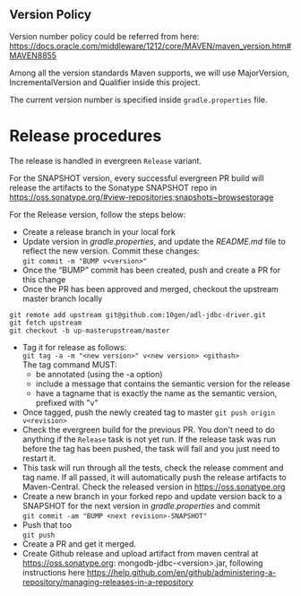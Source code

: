 ## Version Policy
Version number policy could be referred from here: https://docs.oracle.com/middleware/1212/core/MAVEN/maven_version.htm#MAVEN8855

Among all the version standards Maven supports, we will use MajorVersion, IncrementalVersion and Qualifier inside this project.

The current version number is specified inside `gradle.properties` file. 

# Release procedures
The release is handled in evergreen `Release` variant.  

For the SNAPSHOT version, every successful evergreen PR build will release the artifacts to the Sonatype SNAPSHOT repo in https://oss.sonatype.org/#view-repositories;snapshots~browsestorage

For the Release version, follow the steps below:
* Create a release branch in your local fork
* Update version in _gradle.properties_, and update the _README.md_ file to reflect the new version. Commit these changes:  
```git commit -m "BUMP v<version>"```
* Once the “BUMP” commit has been created, push and create a PR for this change
* Once the PR has been approved and merged, checkout the upstream master branch locally
```
git remote add upstream git@github.com:10gen/adl-jdbc-driver.git
git fetch upstream
git checkout -b up-masterupstream/master
```
* Tag it for release as follows:  
```git tag -a -m "<new version>" v<new version> <githash>```   
The tag command MUST:  
  * be annotated (using the -a option)  
  * include a message that contains the semantic version for the release  
  * have a tagname that is exactly the name as the semantic version, prefixed with "v"  
* Once tagged, push the newly created tag to master
```git push origin v<revision> ```
* Check the evergreen build for the previous PR. You don't need to do anything if the `Release` task is not yet run. If the release task was run before the tag has been pushed, the task will fail and you just need to restart it.
* This task will run through all the tests, check the release comment and tag name. If all passed, it will automatically push the release artifacts to Maven-Central. Check the released version in https://oss.sonatype.org 
* Create a new branch in your forked repo and update version back to a SNAPSHOT for the next version in _gradle.properties_ and commit  
```git commit -am "BUMP <next revision>-SNAPSHOT"```
* Push that too  
```git push```
* Create a PR and get it merged.
* Create Github release and upload artifact from maven central at https://oss.sonatype.org: mongodb-jdbc-\<version\>.jar, following instructions here https://help.github.com/en/github/administering-a-repository/managing-releases-in-a-repository 

